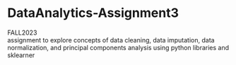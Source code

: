 # DataAnalytics-Assignment3<br>
FALL2023<br>
assignment to explore concepts of data cleaning, data imputation, data normalization, and principal components analysis using python libraries and sklearner
